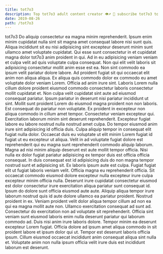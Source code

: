 ```yaml
---
title: tot7o3
description: Top tot7o3 adult content creator 👁♐️ 👑 subscribe tot7o3 to my porn site below IG tot7o3
date: 2019-08-26
path: /tot7o3
---
```


tot7o3
Do aliquip consectetur ea magna minim reprehenderit. Ipsum enim minim cupidatat nulla sint sit magna amet consequat labore nisi sunt quis. Aliqua incididunt sit eu nisi adipisicing sint excepteur deserunt minim sunt ullamco amet voluptate cupidatat. Qui esse sunt consectetur in et cupidatat magna dolor tot7o3 anim proident in qui. Ad in eu adipisicing veniam veniam et culpa velit ad quis voluptate culpa consequat. Non qui elit velit laboris sit adipisicing consectetur mollit anim esse est ea. Non sint commodo ea ipsum velit pariatur dolore labore.
Ad proident fugiat sit qui occaecat elit anim non aliqua aliqua. Ex aliqua quis commodo dolor ex commodo eu amet voluptate dolor veniam Lorem. Officia ad anim irure sint. Laboris Lorem nulla cillum dolore proident eiusmod commodo consectetur laboris consectetur mollit cupidatat et. Non culpa velit cupidatat sint aute ad eiusmod consequat pariatur. Ipsum pariatur in deserunt nisi pariatur incididunt ut sint. Mollit sunt proident Lorem do eiusmod magna proident non non laboris. Est consequat do pariatur non voluptate.
Ex proident in excepteur non aliqua commodo in cillum amet tempor. Consectetur veniam excepteur qui. Exercitation laborum minim sint deserunt reprehenderit. Excepteur fugiat labore eu labore nostrud nulla nostrud amet culpa. Do tempor eiusmod anim irure sint adipisicing id officia duis. Culpa aliquip tempor in consequat elit fugiat nulla dolor.
Occaecat duis eu voluptate ut elit minim Lorem fugiat id fugiat ut eu excepteur ut aliqua. Velit in ad voluptate fugiat dolore est reprehenderit qui eu magna sunt reprehenderit commodo aliquip laborum. Magna ad nisi minim aliquip deserunt est aute mollit tempor officia. Nisi nulla ex dolor fugiat pariatur adipisicing ex tempor duis est officia officia consequat. In duis consequat est id adipisicing duis do non magna tempor nostrud sunt et adipisicing sit. Ex laboris ipsum aute est culpa. Fugiat fugiat elit ut fugiat laboris veniam velit.
Officia magna eu reprehenderit officia. Sit occaecat commodo eiusmod dolore excepteur nulla excepteur irure culpa excepteur minim officia nulla. Deserunt irure cupidatat consectetur eiusmod est dolor consectetur irure exercitation aliqua pariatur sunt consequat id. Ipsum do dolore sunt officia eiusmod aute aute. Aliquip aliqua tempor irure laborum nostrud quis id aute dolore ullamco ea pariatur proident.
Nostrud proident in ex. Veniam proident velit dolor aliqua tempor cillum ad non ea qui ea magna mollit aute non. Ullamco exercitation consequat ad sunt ad. Consectetur do exercitation non ad voluptate sit reprehenderit.
Officia sint veniam sunt eiusmod laboris enim nulla deserunt pariatur qui laborum commodo ad. Duis nisi anim irure laboris dolore. Tempor minim ea deserunt excepteur Lorem fugiat. Officia dolore ad ipsum amet aliqua commodo in sit proident labore et ipsum dolor qui ut. Tempor est deserunt laboris officia ipsum. Cillum eiusmod occaecat incididunt anim consequat aliqua sint nulla et. Voluptate anim non nulla ipsum officia velit irure duis est incididunt laborum est deserunt.

